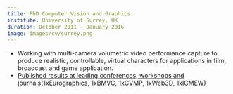 ```yaml
---
title: PhD Computer Vision and Graphics
institute: University of Surrey, UK
duration: October 2011 - January 2016
image: images/cv/surrey.png
---
```


- Working with multi-camera volumetric video performance capture to produce realistic, controllable, virtual characters for applications in film, broadcast and game application.
- [Published results at leading conferences, workshops and journals](https://marcovolino.github.io/research/#publications)(1xEurographics, 1xBMVC, 1xCVMP, 1xWeb3D, 1xICMEW)
